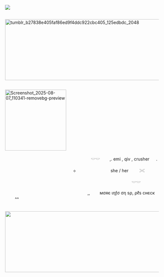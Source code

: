 ![](https://komarev.com/ghpvc/?username=litteryzu&color=b2b8c2&style=plastic&label=coolios)




 

 &nbsp; &nbsp; &nbsp; &nbsp; &nbsp; &nbsp; &nbsp; &nbsp; &nbsp; &nbsp; &nbsp; &nbsp; &nbsp;  &nbsp; &nbsp;  &nbsp; &nbsp; &nbsp; &nbsp; &nbsp; &nbsp; &nbsp;<img width="600" height="200" alt="tumblr_b27838e405faf86ed9f4ddc922cbc405_125edbdc_2048" src="https://github.com/user-attachments/assets/e31c74c9-d516-4d00-8ffa-bf804030e260" />

 &nbsp; &nbsp; &nbsp; &nbsp; &nbsp; &nbsp; &nbsp; &nbsp;  &nbsp; &nbsp; &nbsp; &nbsp; &nbsp; &nbsp; &nbsp; &nbsp; &nbsp; &nbsp; &nbsp; &nbsp; &nbsp;  &nbsp; &nbsp; &nbsp; &nbsp; &nbsp; &nbsp; &nbsp; &nbsp; &nbsp; &nbsp;  &nbsp; &nbsp; &nbsp; &nbsp; &nbsp; &nbsp; &nbsp; &nbsp; &nbsp; &nbsp; &nbsp; &nbsp;<img width="200" height="200" alt="Screenshot_2025-08-07_110341-removebg-preview" src="https://github.com/user-attachments/assets/ef3c6c81-2fb7-4338-8c30-6de2aaba37f9" />



&nbsp; &nbsp; &nbsp; &nbsp; &nbsp; &nbsp; &nbsp; &nbsp; &nbsp; &nbsp; &nbsp; &nbsp; &nbsp; &nbsp; &nbsp; &nbsp; &nbsp; &nbsp; &nbsp; 　 　　 　 　　 　　 𓎟𓎟         　　,. emi , qiv , crusher  　  .  

 　
 &nbsp; &nbsp; &nbsp; &nbsp; &nbsp; &nbsp; &nbsp; &nbsp; &nbsp; &nbsp; &nbsp; &nbsp; &nbsp; &nbsp; &nbsp; &nbsp; &nbsp; &nbsp; &nbsp; &nbsp; &nbsp; &nbsp; &nbsp; &nbsp; &nbsp; &nbsp; ⟡ 　 　　　 　　 　she / her  　　 𓏵　

　  &nbsp; &nbsp; &nbsp; &nbsp; &nbsp; &nbsp; &nbsp; &nbsp; &nbsp; &nbsp; &nbsp; &nbsp; &nbsp; &nbsp; &nbsp; &nbsp; &nbsp; &nbsp; &nbsp; &nbsp;&nbsp; &nbsp; &nbsp; &nbsp; &nbsp; &nbsp; &nbsp; &nbsp; &nbsp; &nbsp; &nbsp; &nbsp; &nbsp; &nbsp; &nbsp; &nbsp; &nbsp; &nbsp; &nbsp; &nbsp;   　     　     　     　　 𓎟𓎟       




 &nbsp; &nbsp; &nbsp; &nbsp; &nbsp; &nbsp; &nbsp; &nbsp; &nbsp; &nbsp; &nbsp; &nbsp; &nbsp; &nbsp; &nbsp; &nbsp; &nbsp; &nbsp;  &nbsp; &nbsp; &nbsp; &nbsp; &nbsp; &nbsp; &nbsp; &nbsp; &nbsp; &nbsp; &nbsp; &nbsp; &nbsp; &nbsp; &nbsp;　,,　　 мσяє ιηƒσ ση ѕρ, ρℓѕ cнєcк 　　  ^^






 &nbsp; &nbsp; &nbsp; &nbsp; &nbsp; &nbsp; &nbsp; &nbsp; &nbsp; &nbsp; &nbsp; &nbsp; &nbsp;  &nbsp; &nbsp;  &nbsp; &nbsp; &nbsp; &nbsp; &nbsp; &nbsp; &nbsp;<img width="600" height="200" src="https://github.com/user-attachments/assets/4523ae5d-d31d-400d-840d-f0f4e65f3ec6" />
